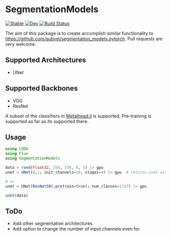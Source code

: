 # SegmentationModels

[![Stable](https://img.shields.io/badge/docs-stable-blue.svg)](https://maxfreu.github.io/SegmentationModels.jl/stable)
[![Dev](https://img.shields.io/badge/docs-dev-blue.svg)](https://maxfreu.github.io/SegmentationModels.jl/dev)
[![Build Status](https://github.com/maxfreu/SegmentationModels.jl/workflows/CI/badge.svg)](https://github.com/maxfreu/SegmentationModels.jl/actions)

The aim of this package is to create accomplish similar functionality to https://github.com/qubvel/segmentation_models.pytorch. Pull requests are very welcome.


## Supported Architectures
- UNet

## Supported Backbones
- VGG
- ResNet

A subset of the classifiers in [Metalhead.jl](https://github.com/FluxML/Metalhead.jl) is supported. 
Pre-training is supported as far as its supported there.


## Usage

```julia
using CUDA
using Flux
using SegmentationModels

data = rand(Float32, 256, 256, 8, 1) |> gpu
unet = UNet(8,1; init_channels=16, stages=4) |> gpu  # returns unet with simple double-conv backbone as a placeholder

# or
unet = UNet(ResNet50(;pretrain=true); num_classes=1337) |> gpu

unet(data)
```

## ToDo
- Add other segmentation architectures
- Add option to change the number of input channels even for 